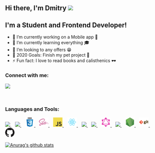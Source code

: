<h2> Hi there, I'm Dmitry <img src="https://media.giphy.com/media/mGcNjsfWAjY5AEZNw6/giphy.gif" width="50"/> </h2>

## I'm a Student and Frontend Developer!
- 🔭 I’m currently working on a Mobile app 👀
- 🌱 I’m currently learning everything 🎓
- 👯 I’m looking to any offers 😁
- 🥅 2020 Goals: Finish my pet project 💪
- ⚡ Fun fact: I love to read books and calisthenics 🕶

### Connect with me:

<p align='left'>
<a href="https://www.linkedin.com/in/дмитрий-мататов-b074371b1/?locale=en_US">
  <img height="30" src="https://github.com/stephenajulu/WaylonWalker/blob/main/icon/linkedin.png?raw=true">
  </a>
</p>


<br />

### Languages and Tools:

<p>
  <a href="https://www.jetbrains.com/webstorm/">
    <img height="30" src="https://upload.wikimedia.org/wikipedia/commons/thumb/d/d7/WebStorm.png/1200px-WebStorm.png">
  </a>
  &nbsp;&nbsp;
  <a href="https://en.wikipedia.org/wiki/HTML5">
    <img height="30" src="https://www.w3.org/html/logo/downloads/HTML5_1Color_Black.png">
  </a>
  &nbsp;&nbsp;
  <a href="https://en.wikipedia.org/wiki/Cascading_Style_Sheets">
    <img height="30" src="https://raw.githubusercontent.com/github/explore/80688e429a7d4ef2fca1e82350fe8e3517d3494d/topics/css/css.png">
  </a>
  &nbsp;&nbsp;
  <a href="https://sass-lang.com">
    <img height="30" src="https://raw.githubusercontent.com/github/explore/80688e429a7d4ef2fca1e82350fe8e3517d3494d/topics/sass/sass.png">
  </a>
  &nbsp;&nbsp;
  <a href="https://www.javascript.com">
    <img height="30" src="https://raw.githubusercontent.com/github/explore/80688e429a7d4ef2fca1e82350fe8e3517d3494d/topics/javascript/javascript.png">
  </a>
  &nbsp;&nbsp;
  <a href="https://reactjs.org">
    <img height="30" src="https://raw.githubusercontent.com/github/explore/80688e429a7d4ef2fca1e82350fe8e3517d3494d/topics/react/react.png">
  </a>
  &nbsp;&nbsp;
  <a href="https://redux.js.org">
    <img height="30" src="https://cdn.worldvectorlogo.com/logos/redux.svg">
  </a>
   &nbsp;&nbsp;
  <a href="https://reactnative.dev">
    <img height="30" src="https://res.cloudinary.com/practicaldev/image/fetch/s--LS4X9NFz--/c_limit%2Cf_auto%2Cfl_progressive%2Cq_auto%2Cw_880/https://pagepro.co/blog/wp-content/uploads/2020/03/react-native-logo-884x1024.png">
  </a>
  &nbsp;&nbsp;
  <a href="https://graphql.org">
    <img height="30" src="https://raw.githubusercontent.com/github/explore/80688e429a7d4ef2fca1e82350fe8e3517d3494d/topics/graphql/graphql.png">
  </a>
  &nbsp;&nbsp;
  <a href="https://www.apollographql.com">
    <img height="30" src="https://seeklogo.com/images/A/apollo-logo-DC7DD3C444-seeklogo.com.png">
  </a>
  &nbsp;&nbsp;
  <a href="https://nodejs.org/en/">
    <img height="30" src="https://raw.githubusercontent.com/github/explore/80688e429a7d4ef2fca1e82350fe8e3517d3494d/topics/nodejs/nodejs.png">
  </a>
  &nbsp;&nbsp;
  <a href="https://git-scm.com">
    <img height="30" src="https://raw.githubusercontent.com/github/explore/80688e429a7d4ef2fca1e82350fe8e3517d3494d/topics/git/git.png">
  </a>
  &nbsp;&nbsp;
  <a href="https://github.com/Navipro70">
    <img height="30" src="https://raw.githubusercontent.com/github/explore/78df643247d429f6cc873026c0622819ad797942/topics/github/github.png">
  </a>
</p>

[![Anurag's github stats](https://github-readme-stats.vercel.app/api?username=Navipro70&show_icons=true&theme=radical)](https://github.com/Navipro70)
